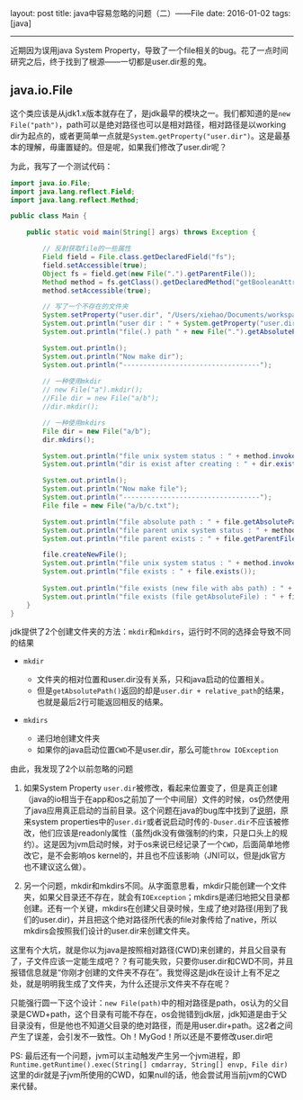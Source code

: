 layout: post
title: java中容易忽略的问题（二）——File
date: 2016-01-02
tags: [java]

---
近期因为误用java System Property，导致了一个file相关的bug。花了一点时间研究之后，终于找到了根源——一切都是user.dir惹的鬼。
<!--more-->
## java.io.File
这个类应该是从jdk1.x版本就存在了，是jdk最早的模块之一。我们都知道的是`new File("path")`，path可以是绝对路径也可以是相对路径，相对路径是以working dir为起点的，或者更简单一点就是`System.getProperty("user.dir")`。这是最基本的理解，毋庸置疑的。但是呢，如果我们修改了user.dir呢？

为此，我写了一个测试代码：
```java
import java.io.File;
import java.lang.reflect.Field;
import java.lang.reflect.Method;

public class Main {

	public static void main(String[] args) throws Exception {

		// 反射获取file的一些属性
		Field field = File.class.getDeclaredField("fs");
		field.setAccessible(true);
		Object fs = field.get(new File(".").getParentFile());
		Method method = fs.getClass().getDeclaredMethod("getBooleanAttributes", File.class);
		method.setAccessible(true);

		// 写了一个不存在的文件夹
		System.setProperty("user.dir", "/Users/xiehao/Documents/workspace/tmp/tmp/11111111111111111");
		System.out.println("user dir : " + System.getProperty("user.dir"));
		System.out.println("file(.) path " + new File(".").getAbsolutePath());

		System.out.println();
		System.out.println("Now make dir");
		System.out.println("----------------------------------");
	    
		// 一种使用mkdir
		// new File("a").mkdir();
		//File dir = new File("a/b");
		//dir.mkdir();

		// 一种使用mkdirs
		File dir = new File("a/b");
		dir.mkdirs();

		System.out.println("file unix system status : " + method.invoke(fs, dir));
		System.out.println("dir is exist after creating : " + dir.exists() + ", is Directory : " + dir.isDirectory());

		System.out.println();
		System.out.println("Now make file");
		System.out.println("----------------------------------");
		File file = new File("a/b/c.txt");

		System.out.println("file absolute path : " + file.getAbsolutePath());
		System.out.println("file parent unix system status : " + method.invoke(fs, file.getParentFile()));
		System.out.println("file parent exists : " + file.getParentFile().exists());

		file.createNewFile();
		System.out.println("file unix system status : " + method.invoke(fs, file));
		System.out.println("file exists : " + file.exists());
		
		System.out.println("file exists (new file with abs path) : " + new File(file.getAbsolutePath()).exists());
		System.out.println("file exists (file getAbsoluteFile) : " + file.getAbsoluteFile().exists());
	}
}
```

jdk提供了2个创建文件夹的方法：`mkdir`和`mkdirs`，运行时不同的选择会导致不同的结果

* `mkdir`
  * 文件夹的相对位置和user.dir没有关系，只和java启动的位置相关。
  * 但是`getAbsolutePath()`返回的却是`user.dir + relative_path`的结果，也就是最后2行可能返回相反的结果。

* `mkdirs`
  * 递归地创建文件夹
  * 如果你的java启动位置`CWD`不是user.dir，那么可能`throw IOException`

由此，我发现了2个以前忽略的问题

1. 如果System Property `user.dir`被修改，看起来位置变了，但是真正创建（java的io相当于在app和os之前加了一个中间层）文件的时候，os仍然使用了java应用真正启动的当前目录。这个问题在java的bug库中找到了[说明](http://bugs.java.com/view_bug.do?bug_id=4045688)，原来system properties中的`user.dir`或者说启动时传的`-Duser.dir`不应该被修改，他们应该是readonly属性（虽然jdk没有做强制的约束，只是口头上的规约）。这是因为jvm启动时候，对于os来说已经记录了一个`CWD`，后面简单地修改它，是不会影响os kernel的，并且也不应该影响（JNI可以，但是jdk官方也不建议这么做）。

2. 另一个问题，mkdir和mkdirs不同。从字面意思看，mkdir只能创建一个文件夹，如果父目录还不存在，就会有`IOException`；mkdirs是递归地把父目录都创建。还有一个关键，mkdirs在创建父目录时候，生成了绝对路径(用到了我们的user.dir)，并且把这个绝对路径所代表的file对象传给了native，所以mkdirs会按照我们设计的user.dir来创建文件夹。

这里有个大坑，就是你以为java是按照相对路径(CWD)来创建的，并且父目录有了，子文件应该一定能生成吧？？有可能失败，只要你user.dir和CWD不同，并且报错信息就是“你刚才创建的文件夹不存在”。我觉得这是jdk在设计上有不足之处，就是明明我生成了文件夹，为什么还提示文件夹不存在呢？

只能强行圆一下这个设计：`new File(path)`中的相对路径是path，os认为的父目录是CWD+path，这个目录有可能不存在，os会抛错到jdk层，jdk知道是由于父目录没有，但是他也不知道父目录的绝对路径，而是用user.dir+path。这2者之间产生了误差，会引发不一致性。Oh！MyGod！所以还是不要修改user.dir吧

PS: 最后还有一个问题，jvm可以主动触发产生另一个jvm进程，即`Runtime.getRuntime().exec(String[] cmdarray, String[] envp, File dir)`这里的dir就是子jvm所使用的CWD，如果null的话，他会尝试用当前jvm的CWD来代替。
